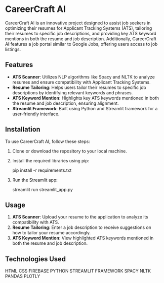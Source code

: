 # CareerCraft AI

CareerCraft AI is an innovative project designed to assist job seekers in optimizing their resumes for Applicant Tracking Systems (ATS), tailoring their resumes to specific job descriptions, and providing key ATS keyword mentions in both the resume and job description. Additionally, CareerCraft AI features a job portal similar to Google Jobs, offering users access to job listings.

## Features

- **ATS Scanner**: Utilizes NLP algorithms like Spacy and NLTK to analyze resumes and ensure compatibility with Applicant Tracking Systems.
- **Resume Tailoring**: Helps users tailor their resumes to specific job descriptions by identifying relevant keywords and phrases.
- **ATS Keyword Mention**: Highlights key ATS keywords mentioned in both the resume and job description, ensuring alignment.
- **Streamlit Framework**: Built using Python and Streamlit framework for a user-friendly interface.

## Installation

To use CareerCraft AI, follow these steps:

1. Clone or download the repository to your local machine.
2. Install the required libraries using pip:
   
   pip install -r requirements.txt
   
4. Run the Streamlit app:
   
   streamlit run streamlit_app.py
   
## Usage

1. **ATS Scanner**: Upload your resume to the application to analyze its compatibility with ATS.
2. **Resume Tailoring**: Enter a job description to receive suggestions on how to tailor your resume accordingly.
3. **ATS Keyword Mention**: View highlighted ATS keywords mentioned in both the resume and job description.


## Technologies Used
HTML 
CSS
FIREBASE
PYTHON 
STREAMLIT FRAMEWORK 
SPACY 
NLTK
PANDAS
PLOTLY

